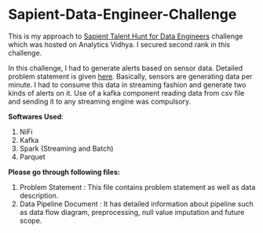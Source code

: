 # Sapient-Data-Engineer-Challenge

This is my approach to [Sapient Talent Hunt for Data Engineers](https://datahack.analyticsvidhya.com/contest/big-break-in-big-data-sapient-talent-hunt-for-data/) challenge which was hosted on Analytics Vidhya. I secured second rank in this challenge.

In this challenge, I had to generate alerts based on sensor data. Detailed problem statement is given [here](https://github.com/sonarsushant/Sapient-Data-Engineer-Challenge/blob/master/Problem%20Statement.odt). Basically, sensors are generating data per minute. I had to consume this data in streaming fashion and generate two kinds of alerts on it. Use of a kafka component reading data from csv file and sending it to any streaming engine was compulsory.

**Softwares Used**:
1. NiFi
2. Kafka
3. Spark (Streaming and Batch)
4. Parquet

**Please go through following files:**
1. Problem Statement : This file contains problem statement as well as data description.
2. Data Pipeline Document : It has detailed information about pipeline such as data flow diagram, preprocessing, null value imputation and future scope.
